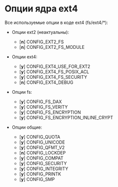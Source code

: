 # Опции ядра ext4

Все используемые опции в коде ext4 (fs/ext4/*):

- Опции ext2 (неактуальны):
    - [**n**] CONFIG_EXT2_FS
    - [**n**] CONFIG_EXT2_FS_MODULE

- Опции ext4:
    - [**y**] CONFIG_EXT4_USE_FOR_EXT2
    - [**y**] CONFIG_EXT4_FS_POSIX_ACL
    - [**y**] CONFIG_EXT4_FS_SECURITY
    - [**n**] CONFIG_EXT4_DEBUG

- Опции fs:
    - [**y**] CONFIG_FS_DAX
    - [**y**] CONFIG_FS_VERITY
    - [**y**] CONFIG_FS_ENCRYPTION
    - [**y**] CONFIG_FS_ENCRYPTION_INLINE_CRYPT

- Опции общие:
    - [**y**] CONFIG_QUOTA
    - [**y**] CONFIG_UNICODE
    - [**y**] CONFIG_QFMT_V2
    - [**n**] CONFIG_LOCKDEP
    - [**y**] CONFIG_COMPAT
    - [**y**] CONFIG_SECURITY
    - [**y**] CONFIG_INTEGRITY
    - [**y**] CONFIG_PRINTK
    - [**y**] CONFIG_SMP